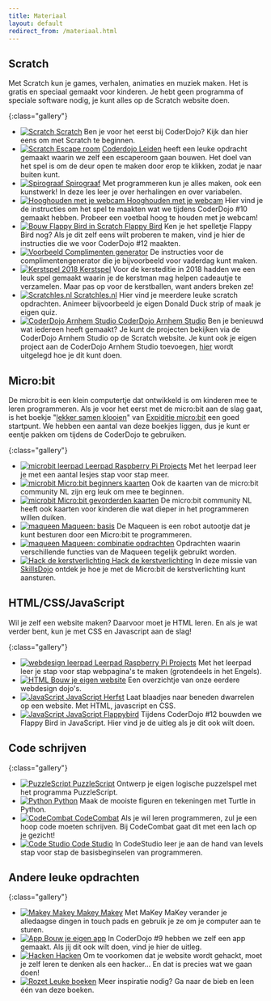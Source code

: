 ```yaml
---
title: Materiaal
layout: default
redirect_from: /materiaal.html
---
```


## Scratch
Met Scratch kun je games, verhalen, animaties en muziek maken. Het is gratis en speciaal gemaakt voor kinderen. Je hebt geen programma of speciale software nodig, je kunt alles op de Scratch website doen. 

{:class="gallery"}
- [![Scratch](/static/img/scratch.png) Scratch](/materiaal/scratch-voor-beginners)
  Ben je voor het eerst bij CoderDojo? Kijk dan hier eens om met Scratch te beginnen.
- [![Scratch](/static/img/escape-room.gif) Escape room](https://coderdojo-leiden.github.io/escaperoom/)
  [Coderdojo Leiden](https://coderdojo-leiden.nl/) heeft een leuke opdracht gemaakt waarin we zelf een escaperoom gaan bouwen. Het doel van het spel is om de deur open te maken door erop te klikken, zodat je naar buiten kunt.
- [![Spirograaf](/static/img/scratch-spirograaf-1.png) Spirograaf](/materiaal/scratch/spirograaf)
Met programmeren kun je alles maken, ook een kunstwerk! In deze les leer je  over herhalingen en over variabelen.
- [![Hooghouden met je webcam](/static/img/scratch-hooghouden.png) Hooghouden met je webcam](/materiaal/scratch/hooghouden)
Hier vind je de instructies om het spel te maakten wat we tijdens CoderDojo #10 gemaakt hebben. Probeer een voetbal hoog te houden met je webcam!
- [![Bouw Flappy Bird in Scratch](/static/img/flappybird.png)
 Flappy Bird](/materiaal/scratch/flappybird)
Ken je het spelletje Flappy Bird nog? Als je dit zelf eens wilt proberen te maken, vind je hier de instructies die we voor CoderDojo #12 maakten.
- [![Voorbeeld](/static/img/complimentengenerator/image9.png) Complimenten generator](/materiaal/scratch/complimentengenerator)
De instructies voor de complimentengenerator die je bijvoorbeeld voor vaderdag kunt maken.
- [![Kerstspel 2018](/static/img/kerstspel-300x228.png) Kerstspel](/2018/12/15/scratch-kerstspel)
Voor de kersteditie in 2018 hadden we een leuk spel gemaakt waarin je de kerstman mag helpen cadeautje te verzamelen. Maar pas op voor de kerstballen, want anders breken ze!
- [![Scratchles.nl](/static/img/scratchles.png) Scratchles.nl](https://scratchles.nl/)
Hier vind je meerdere leuke scratch opdrachten. Animeer bijvoorbeeld je eigen Donald Duck strip of maak je eigen quiz.
- [![CoderDojo Arnhem Studio](/static/img/coderdojo-arnhem-studio.png) CoderDojo Arnhem Studio](https://scratch.mit.edu/studios/2502768)
Ben je benieuwd wat iedereen heeft gemaakt? Je kunt de projecten bekijken via de CoderDojo Arnhem Studio op de Scratch website. Je kunt ook je eigen project aan de CoderDojo Arnhem Studio toevoegen, [hier](/2016/06/25/scratch-projecten-delen) wordt uitgelegd hoe je dit kunt doen.

## Micro:bit

De micro:bit is een klein computertje dat ontwikkeld is om kinderen mee te leren programmeren. Als je voor het eerst met de micro:bit aan de slag gaat, is het boekje "[lekker samen klooien](https://www.expeditiemicrobit.nl/sites/default/files/2017-09/Expeditie%20microbit%20Les%201%20Stichting%20FutureNL%20-%20Lekkersamenklooien_0.pdf)" van [Expiditie micro:bit](https://www.expeditiemicrobit.nl/) een goed startpunt. We hebben een aantal van deze boekjes liggen, dus je kunt er eentje pakken om tijdens de CoderDojo te gebruiken.

{:class="gallery"}
- [![microbit leerpad](https://projects-static.raspberrypi.org/pathways/assets/microbit-intro.png) Leerpad Raspberry Pi Projects](https://projects.raspberrypi.org/nl-NL/pathways/microbit-intro)
  Met het leerpad leer je met een aantal lesjes stap voor stap meer.
- [![microbit](/static/img/microbit-explorer.png) Micro:bit beginners kaarten](https://www.digiwijsheid.nl/wp-content/uploads/2019/05/Micro.bit-explorer-kaarten-v1_alles_2019-03-15.pdf)
  Ook de kaarten van de micro:bit community NL zijn erg leuk om mee te beginnen.
- [![microbit](/static/img/microbit-programmer.png) Micro:bit gevorderden kaarten](https://www.digiwijsheid.nl/wp-content/uploads/2019/05/Micro.bit-programmer-kaarten-v1_alles_2019-03-15.pdf)
  De micro:bit community NL heeft ook kaarten voor kinderen die wat dieper in het programmeren willen duiken.
- [![maqueen](/static/img/maqueen.jpg) Maqueen: basis](/materiaal/microbit-maqueen)
  De Maqueen is een robot autootje dat je kunt besturen door een Micro:bit te programmeren.
- [![maqueen](/static/img/maqueen2.jpeg) Maqueen: combinatie opdrachten](/materiaal/microbit-maqueen-combinatie-opdrachten)
  Opdrachten waarin verschillende functies van de Maqueen tegelijk gebruikt worden.
- [![Hack de kerstverlichting](/static/img/hack-de-kerstverlichting.png) Hack de kerstverlichting](/materiaal/microbit-kerstverlichting)
  In deze missie van [SkillsDojo](https://www.skillsdojo.nl) ontdek je hoe je met de Micro:bit de kerstverlichting kunt aansturen.

## HTML/CSS/JavaScript

Wil je zelf een website maken? Daarvoor moet je HTML leren. En als je wat verder bent, kun je met CSS en Javascript aan de slag!
  
{:class="gallery"}
- [![webdesign leerpad](https://projects-static.raspberrypi.org/pathways/assets/web-intro.png) Leerpad Raspberry Pi Projects](https://projects.raspberrypi.org/nl-NL/collections/html_and_css)
  Met het leerpad leer je stap voor stap webpagina's te maken (grotendeels in het Engels).
- [![HTML](/static/img/html.png) Bouw je eigen website](/materiaal/website)
  Een overzichtje van onze eerdere webdesign dojo's.
- [![JavaScript](/static/img/herfstblad.js.png) JavaScript Herfst](/materiaal/javascript_herfstblaadjes.html)
  Laat blaadjes naar beneden dwarrelen op een website. Met HTML, javascript en CSS.
- [![JavaScript](/static/img/flappybird.js.png) JavaScript Flappybird](/2017/09/16/javascript-flappybird)
  Tijdens CoderDojo #12 bouwden we Flappy Bird in JavaScript. Hier vind je de uitleg als je dit ook wilt doen.

## Code schrijven

{:class="gallery"}
- [![PuzzleScript](/static/img/puzzlescript.gif) PuzzleScript](/materiaal/puzzlescript)
  Ontwerp je eigen logische puzzelspel met het programma PuzzleScript.
- [![Python](/static/img/python.png) Python](/materiaal/python)
  Maak de mooiste figuren en tekeningen met Turtle in Python.
- [![CodeCombat](/static/img/codecombat.png) CodeCombat](/2017/01/21/codecombat)
  Als je wil leren programmeren, zul je een hoop code moeten schrijven. Bij CodeCombat gaat dit met een lach op je gezicht!
- [![Code Studio](/static/img/codestudio.jpg) Code Studio](http://www.coderdojo-arnhem.nl/materiaal/codestudio/)
  In CodeStudio leer je aan de hand van levels stap voor stap de basisbeginselen van programmeren.

## Andere leuke opdrachten

{:class="gallery"}
- [![Makey Makey](/static/img/makeymakey.png) Makey Makey](/2016/09/17/makey-makey)
  Met MaKey MaKey verander je alledaagse dingen in touch pads en gebruik je ze om je computer aan te sturen.
- [![App](/static/img/app.png) Bouw je eigen app](/2017/04/15/bouw-je-eigen-app)
  In CoderDojo #9 hebben we zelf een app gemaakt. Als jij dit ook wilt doen, vind je hier de uitleg.
- [![Hacken](/static/img/hacken.png) Hacken](/2019/10/19/hacken)
  Om te voorkomen dat je website wordt gehackt, moet je zelf leren te denken als een hacker… En dat is precies wat we gaan doen!
- [![Rozet](/static/img/rozet.jpg) Leuke boeken](https://www.sambis.nl/iguana/www.main.cls?sUrl=BA_CODERDOJO)
  Meer inspiratie nodig? Ga naar de bieb en leen één van deze boeken.

